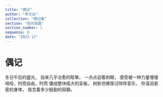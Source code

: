 ```yaml
---
title: "偶记"
author: "李尤台"
collection: "偶记集"
section: "阳光雨露"
section_number: 1
sequence: 8
date: "2023-12"
---
```


# 偶记

冬日午后的盛光，
投来几乎治愈的眩晕。
一点点迎着刺眼，
感受被一种力量慢慢
啮咬，时而自由，时而
僵成整块偌大的呆板。
树影仿佛穿过阵阵音乐，
你温润紧密的身体，
我念着多少殷勤的寂静。

